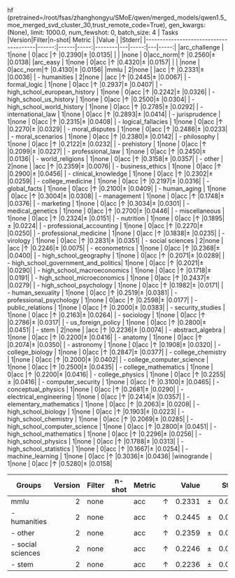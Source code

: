 hf (pretrained=/root/fsas/zhanghongyu/SMoE/qwen/merged_models/qwen1.5_moe_merged_svd_cluster_30,trust_remote_code=True), gen_kwargs: (None), limit: 1000.0, num_fewshot: 0, batch_size: 4
|                 Tasks                 |Version|Filter|n-shot| Metric |   |Value |   |Stderr|
|---------------------------------------|------:|------|-----:|--------|---|-----:|---|-----:|
|arc_challenge                          |      1|none  |     0|acc     |↑  |0.2390|±  |0.0135|
|                                       |       |none  |     0|acc_norm|↑  |0.2560|±  |0.0138|
|arc_easy                               |      1|none  |     0|acc     |↑  |0.4320|±  |0.0157|
|                                       |       |none  |     0|acc_norm|↑  |0.4130|±  |0.0156|
|mmlu                                   |      2|none  |      |acc     |↑  |0.2331|±  |0.0036|
| - humanities                          |      2|none  |      |acc     |↑  |0.2445|±  |0.0067|
|  - formal_logic                       |      1|none  |     0|acc     |↑  |0.2937|±  |0.0407|
|  - high_school_european_history       |      1|none  |     0|acc     |↑  |0.2242|±  |0.0326|
|  - high_school_us_history             |      1|none  |     0|acc     |↑  |0.2500|±  |0.0304|
|  - high_school_world_history          |      1|none  |     0|acc     |↑  |0.2785|±  |0.0292|
|  - international_law                  |      1|none  |     0|acc     |↑  |0.2893|±  |0.0414|
|  - jurisprudence                      |      1|none  |     0|acc     |↑  |0.2315|±  |0.0408|
|  - logical_fallacies                  |      1|none  |     0|acc     |↑  |0.2270|±  |0.0329|
|  - moral_disputes                     |      1|none  |     0|acc     |↑  |0.2486|±  |0.0233|
|  - moral_scenarios                    |      1|none  |     0|acc     |↑  |0.2380|±  |0.0142|
|  - philosophy                         |      1|none  |     0|acc     |↑  |0.2122|±  |0.0232|
|  - prehistory                         |      1|none  |     0|acc     |↑  |0.2099|±  |0.0227|
|  - professional_law                   |      1|none  |     0|acc     |↑  |0.2450|±  |0.0136|
|  - world_religions                    |      1|none  |     0|acc     |↑  |0.3158|±  |0.0357|
| - other                               |      2|none  |      |acc     |↑  |0.2359|±  |0.0076|
|  - business_ethics                    |      1|none  |     0|acc     |↑  |0.2900|±  |0.0456|
|  - clinical_knowledge                 |      1|none  |     0|acc     |↑  |0.2302|±  |0.0259|
|  - college_medicine                   |      1|none  |     0|acc     |↑  |0.2197|±  |0.0316|
|  - global_facts                       |      1|none  |     0|acc     |↑  |0.2100|±  |0.0409|
|  - human_aging                        |      1|none  |     0|acc     |↑  |0.3004|±  |0.0308|
|  - management                         |      1|none  |     0|acc     |↑  |0.1748|±  |0.0376|
|  - marketing                          |      1|none  |     0|acc     |↑  |0.3034|±  |0.0301|
|  - medical_genetics                   |      1|none  |     0|acc     |↑  |0.2700|±  |0.0446|
|  - miscellaneous                      |      1|none  |     0|acc     |↑  |0.2324|±  |0.0151|
|  - nutrition                          |      1|none  |     0|acc     |↑  |0.1895|±  |0.0224|
|  - professional_accounting            |      1|none  |     0|acc     |↑  |0.2270|±  |0.0250|
|  - professional_medicine              |      1|none  |     0|acc     |↑  |0.1838|±  |0.0235|
|  - virology                           |      1|none  |     0|acc     |↑  |0.2831|±  |0.0351|
| - social sciences                     |      2|none  |      |acc     |↑  |0.2246|±  |0.0075|
|  - econometrics                       |      1|none  |     0|acc     |↑  |0.2368|±  |0.0400|
|  - high_school_geography              |      1|none  |     0|acc     |↑  |0.2071|±  |0.0289|
|  - high_school_government_and_politics|      1|none  |     0|acc     |↑  |0.2021|±  |0.0290|
|  - high_school_macroeconomics         |      1|none  |     0|acc     |↑  |0.1718|±  |0.0191|
|  - high_school_microeconomics         |      1|none  |     0|acc     |↑  |0.2437|±  |0.0279|
|  - high_school_psychology             |      1|none  |     0|acc     |↑  |0.1982|±  |0.0171|
|  - human_sexuality                    |      1|none  |     0|acc     |↑  |0.2519|±  |0.0381|
|  - professional_psychology            |      1|none  |     0|acc     |↑  |0.2598|±  |0.0177|
|  - public_relations                   |      1|none  |     0|acc     |↑  |0.2000|±  |0.0383|
|  - security_studies                   |      1|none  |     0|acc     |↑  |0.2163|±  |0.0264|
|  - sociology                          |      1|none  |     0|acc     |↑  |0.2786|±  |0.0317|
|  - us_foreign_policy                  |      1|none  |     0|acc     |↑  |0.2800|±  |0.0451|
| - stem                                |      2|none  |      |acc     |↑  |0.2236|±  |0.0074|
|  - abstract_algebra                   |      1|none  |     0|acc     |↑  |0.2200|±  |0.0416|
|  - anatomy                            |      1|none  |     0|acc     |↑  |0.2074|±  |0.0350|
|  - astronomy                          |      1|none  |     0|acc     |↑  |0.1908|±  |0.0320|
|  - college_biology                    |      1|none  |     0|acc     |↑  |0.2847|±  |0.0377|
|  - college_chemistry                  |      1|none  |     0|acc     |↑  |0.2000|±  |0.0402|
|  - college_computer_science           |      1|none  |     0|acc     |↑  |0.2500|±  |0.0435|
|  - college_mathematics                |      1|none  |     0|acc     |↑  |0.2200|±  |0.0416|
|  - college_physics                    |      1|none  |     0|acc     |↑  |0.2255|±  |0.0416|
|  - computer_security                  |      1|none  |     0|acc     |↑  |0.3100|±  |0.0465|
|  - conceptual_physics                 |      1|none  |     0|acc     |↑  |0.2681|±  |0.0290|
|  - electrical_engineering             |      1|none  |     0|acc     |↑  |0.2414|±  |0.0357|
|  - elementary_mathematics             |      1|none  |     0|acc     |↑  |0.2063|±  |0.0208|
|  - high_school_biology                |      1|none  |     0|acc     |↑  |0.1903|±  |0.0223|
|  - high_school_chemistry              |      1|none  |     0|acc     |↑  |0.2069|±  |0.0285|
|  - high_school_computer_science       |      1|none  |     0|acc     |↑  |0.2800|±  |0.0451|
|  - high_school_mathematics            |      1|none  |     0|acc     |↑  |0.2296|±  |0.0256|
|  - high_school_physics                |      1|none  |     0|acc     |↑  |0.1788|±  |0.0313|
|  - high_school_statistics             |      1|none  |     0|acc     |↑  |0.1667|±  |0.0254|
|  - machine_learning                   |      1|none  |     0|acc     |↑  |0.3036|±  |0.0436|
|winogrande                             |      1|none  |     0|acc     |↑  |0.5280|±  |0.0158|

|      Groups      |Version|Filter|n-shot|Metric|   |Value |   |Stderr|
|------------------|------:|------|------|------|---|-----:|---|-----:|
|mmlu              |      2|none  |      |acc   |↑  |0.2331|±  |0.0036|
| - humanities     |      2|none  |      |acc   |↑  |0.2445|±  |0.0067|
| - other          |      2|none  |      |acc   |↑  |0.2359|±  |0.0076|
| - social sciences|      2|none  |      |acc   |↑  |0.2246|±  |0.0075|
| - stem           |      2|none  |      |acc   |↑  |0.2236|±  |0.0074|
